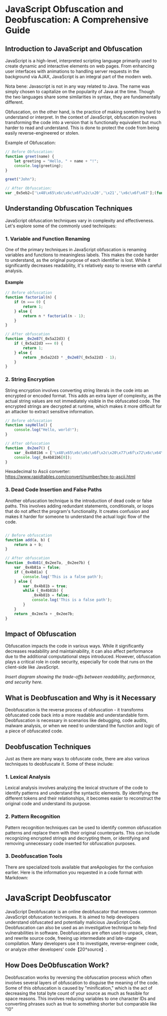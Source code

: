 # JavaScript Obfuscation and Deobfuscation: A Comprehensive Guide

## Introduction to JavaScript and Obfuscation

JavaScript is a high-level, interpreted scripting language primarily used to create dynamic and interactive elements on web pages. From enhancing user interfaces with animations to handling server requests in the background via AJAX, JavaScript is an integral part of the modern web.

Nota bene: Javascript is not in any way related to Java. The name was simply chosen to capitalize on the popularity of Java at the time. Though the two languages share some similarities in syntax, they are fundamentally different. 

Obfuscation, on the other hand, is the practice of making something hard to understand or interpret. In the context of JavaScript, obfuscation involves transforming the code into a version that is functionally equivalent but much harder to read and understand. This is done to protect the code from being easily reverse-engineered or stolen.


Example of Obfuscation: 
```javascript
// Before Obfuscation:
function greet(name) {
    let greeting = "Hello, " + name + "!";
    console.log(greeting);
}

greet("John");

// After Obfuscation:
var _0x5eb2=['\x48\x65\x6c\x6c\x6f\x2c\x20','\x21','\x6c\x6f\x67'];(function(_0x2e8f05,_0x5eb293){var _0x4a2acc=function(_0x4f5c22){while(--_0x4f5c22){_0x2e8f05['\x70\x75\x73\x68'](_0x2e8f05['\x73\x68\x69\x66\x74']());}};_0x4a2acc(++_0x5eb293);}(_0x5eb2,0x1b3));var _0x4a2a=function(_0x2e8f05,_0x5eb293){_0x2e8f05=_0x2e8f05-0x0;var _0x4a2acc=_0x5eb2[_0x2e8f05];return _0x4a2acc;};function _0x4f5c22(_0x4a2a2c){var _0x2e8f05=_0x4a2a('\x30')+_0x4a2a2c+_0x4a2a('\x31');console[_0x4a2a('\x32')](_0x2e8f05);}_0x4f5c22('\x4a\x6f\x68\x6e');
```

## Understanding Obfuscation Techniques

JavaScript obfuscation techniques vary in complexity and effectiveness. Let's explore some of the commonly used techniques:

### 1. Variable and Function Renaming

One of the primary techniques in JavaScript obfuscation is renaming variables and functions to meaningless labels. This makes the code harder to understand, as the original purpose of each identifier is lost. While it significantly decreases readability, it's relatively easy to reverse with careful analysis.

#### Example
```javascript
// Before obfuscation
function factorial(n) {
    if (n === 0) {
        return 1;
    } else {
        return n * factorial(n - 1);
    }
}

// After obfuscation
function _0x2e87(_0x5a22d3) {
    if (_0x5a22d3 === 0) {
        return 1;
    } else {
        return _0x5a22d3 * _0x2e87(_0x5a22d3 - 1);
    }
}
```

### 2. String Encryption

String encryption involves converting string literals in the code into an encrypted or encoded format. This adds an extra layer of complexity, as the actual string values are not immediately visible in the obfuscated code. The encrypted strings are decrypted at runtime, which makes it more difficult for an attacker to extract sensitive information.

```javascript
// Before obfuscation
function sayHello() {
    console.log("Hello, world!");
}

// After obfuscation
function _0x2ee7() {
    var _0x4b81b6 = ['\x48\x65\x6c\x6c\x6f\x2c\x20\x77\x6f\x72\x6c\x64\x21'];
    console.log(_0x4b81b6[0]);
}

```

Hexadecimal to Ascii converter: https://www.rapidtables.com/convert/number/hex-to-ascii.html


### 3. Dead Code Insertion and False Paths

Another obfuscation technique is the introduction of dead code or false paths. This involves adding redundant statements, conditionals, or loops that do not affect the program's functionality. It creates confusion and makes it harder for someone to understand the actual logic flow of the code.

```javascript

// Before obfuscation
function add(a, b) {
    return a + b;
}

// After obfuscation
function _0x4b81(_0x2ee7a, _0x2ee7b) {
    var _0x4b81a = false;
    if (_0x4b81a) {
        console.log('This is a false path');
    } else {
        var _0x4b81b = true;
        while (_0x4b81b) {
            _0x4b81b = false;
            console.log('This is a false path');
        }
    }
    return _0x2ee7a + _0x2ee7b;
}
```

## Impact of Obfuscation

Obfuscation impacts the code in various ways. While it significantly decreases readability and maintainability, it can also affect performance due to the additional computational steps introduced. However, obfuscation plays a critical role in code security, especially for code that runs on the client-side like JavaScript.

*Insert diagram showing the trade-offs between readability, performance, and security here.*

## What is Deobfuscation and Why is it Necessary

Deobfuscation is the reverse process of obfuscation - it transforms obfuscated code back into a more readable and understandable form. Deobfuscation is necessary in scenarios like debugging, code audits, malware analysis, or when we need to understand the function and logic of a piece of obfuscated code.

## Deobfuscation Techniques

Just as there are many ways to obfuscate code, there are also various techniques to deobfuscate it. Some of these include:

### 1. Lexical Analysis

Lexical analysis involves analyzing the lexical structure of the code to identify patterns and understand the syntactic elements. By identifying the different tokens and their relationships, it becomes easier to reconstruct the original code and understand its purpose.

### 2. Pattern Recognition

Pattern recognition techniques can be used to identify common obfuscation patterns and replace them with their original counterparts. This can include recognizing encrypted strings and decrypting them, or identifying and removing unnecessary code inserted for obfuscation purposes.

### 3. Deobfuscation Tools

There are specialized tools available that areApologies for the confusion earlier. Here is the information you requested in a code format with Markdown:

# JavaScript Deobfuscator

JavaScript Deobfuscator is an online deobfuscator that removes common JavaScript obfuscation techniques. It is aimed to help developers understand obfuscated and potentially malicious JavaScript Code. Deobfuscation can also be used as an investigative technique to help find vulnerabilities in software. Deobfuscators are often used to unpack, clean, and rewrite source code, freeing up intermediate and late-stage compilation. Many developers use it to investigate, reverse-engineer code, or analyze other developers' code【20†source】.

## How Does DeObfuscation Work?

Deobfuscation works by reversing the obfuscation process which often involves several layers of obfuscation to disguise the meaning of the code. Some of this obfuscation is caused by "minification," which is the act of decreasing the total byte count of your source as much as feasible for space reasons. This involves reducing variables to one character IDs and converting phrases such as true to something shorter but comparable like "!0"

